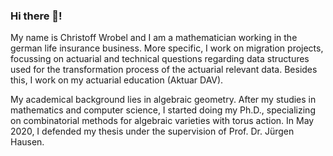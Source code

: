 ### Hi there 👋!
My name is Christoff Wrobel and I am a mathematician working in the german life insurance business.
More specific, I work on migration projects, focussing on actuarial and technical questions regarding data structures used for the transformation process of the actuarial relevant data.
Besides this, I work on my actuarial education (Aktuar DAV).

My academical background lies in algebraic geometry. After my studies in mathematics and computer science, 
I started doing my Ph.D., specializing on combinatorial methods for algebraic varieties with torus action. 
In May 2020, I defended my thesis under the supervision of Prof. Dr. Jürgen Hausen.

<!---
- 👋 Hi, I’m @christoff-wrobel
- 👀 I’m interested in ...
- 🌱 I’m currently learning ...
- 💞️ I’m looking to collaborate on ...
- 📫 How to reach me ...
christoff-wrobel/christoff-wrobel is a ✨ special ✨ repository because its `README.md` (this file) appears on your GitHub profile.
You can click the Preview link to take a look at your changes.
--->

